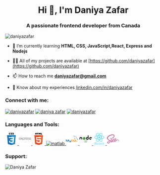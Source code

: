 <h1 align="center">Hi 👋, I'm Daniya Zafar</h1>
<h3 align="center">A passionate frontend developer from Canada</h3>

<p align="left"> <img src="https://komarev.com/ghpvc/?username=daniyazafar&label=Profile%20views&color=0e75b6&style=flat" alt="daniyazafar" /> </p>

- 🌱 I’m currently learning **HTML, CSS, JavaScript,React, Express and Nodejs**

- 👨‍💻 All of my projects are available at [https://github.com/daniyazafar](https://github.com/daniyazafar)

- 📫 How to reach me **daniyazafar@gmail.com**

- 📄 Know about my experiences [linkedin.com/in/daniyazafar](linkedin.com/in/daniyazafar)

<h3 align="left">Connect with me:</h3>
<p align="left">
<a href="https://linkedin.com/in/daniyazafar" target="blank"><img align="center" src="https://raw.githubusercontent.com/rahuldkjain/github-profile-readme-generator/master/src/images/icons/Social/linked-in-alt.svg" alt="daniyazafar" height="30" width="40" /></a>
<a href="https://fb.com/daniya zafar" target="blank"><img align="center" src="https://raw.githubusercontent.com/rahuldkjain/github-profile-readme-generator/master/src/images/icons/Social/facebook.svg" alt="daniya zafar" height="30" width="40" /></a>
<a href="https://instagram.com/daniyazafar" target="blank"><img align="center" src="https://raw.githubusercontent.com/rahuldkjain/github-profile-readme-generator/master/src/images/icons/Social/instagram.svg" alt="daniyazafar" height="30" width="40" /></a>
</p>

<h3 align="left">Languages and Tools:</h3>
<p align="left"> <a href="https://www.w3schools.com/css/" target="_blank" rel="noreferrer"> <img src="https://raw.githubusercontent.com/devicons/devicon/master/icons/css3/css3-original-wordmark.svg" alt="css3" width="40" height="40"/> </a> <a href="https://expressjs.com" target="_blank" rel="noreferrer"> <img src="https://raw.githubusercontent.com/devicons/devicon/master/icons/express/express-original-wordmark.svg" alt="express" width="40" height="40"/> </a> <a href="https://www.w3.org/html/" target="_blank" rel="noreferrer"> <img src="https://raw.githubusercontent.com/devicons/devicon/master/icons/html5/html5-original-wordmark.svg" alt="html5" width="40" height="40"/> </a> <a href="https://www.mathworks.com/" target="_blank" rel="noreferrer"> <img src="https://upload.wikimedia.org/wikipedia/commons/2/21/Matlab_Logo.png" alt="matlab" width="40" height="40"/> </a> <a href="https://www.mysql.com/" target="_blank" rel="noreferrer"> <img src="https://raw.githubusercontent.com/devicons/devicon/master/icons/mysql/mysql-original-wordmark.svg" alt="mysql" width="40" height="40"/> </a> <a href="https://nodejs.org" target="_blank" rel="noreferrer"> <img src="https://raw.githubusercontent.com/devicons/devicon/master/icons/nodejs/nodejs-original-wordmark.svg" alt="nodejs" width="40" height="40"/> </a> <a href="https://reactjs.org/" target="_blank" rel="noreferrer"> <img src="https://raw.githubusercontent.com/devicons/devicon/master/icons/react/react-original-wordmark.svg" alt="react" width="40" height="40"/> </a> <a href="https://sass-lang.com" target="_blank" rel="noreferrer"> <img src="https://raw.githubusercontent.com/devicons/devicon/master/icons/sass/sass-original.svg" alt="sass" width="40" height="40"/> </a> </p>

<h3 align="left">Support:</h3>
<p><a href="https://www.buymeacoffee.com/Daniya Zafar"> <img align="left" src="https://cdn.buymeacoffee.com/buttons/v2/default-yellow.png" height="50" width="210" alt="Daniya Zafar" /></a></p><br><br>
